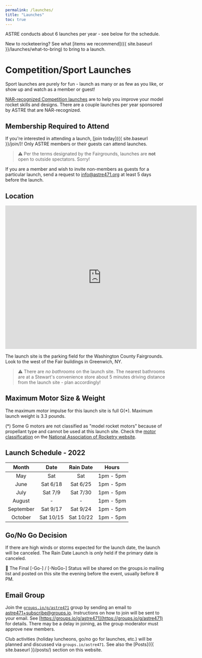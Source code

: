 ```yaml
---
permalink: /launches/
title: "Launches"
toc: true
---
```


ASTRE conducts about 6 launches per year - see below for the schedule.

New to rocketeering?  See what [items we recommend]({{ site.baseurl }}/launches/what-to-bring) to bring to a launch.

# Competition/Sport Launches

Sport launches are purely for fun - launch as many or as few as you like, or show up and watch as a member or guest!

[NAR-recognized Competition launches](https://www.nar.org/contest-flying/competition-guide/nar-rocketry-competition/) are to help you improve
your model rocket skills and designs.  There are a couple launches per year sponsored by ASTRE that are NAR-recognized.

## Membership Required to Attend

If you're interested in attending a launch, [join today]({{ site.baseurl }}/join/)!  Only ASTRE members or their guests can attend launches.

> ⚠️ Per the terms designated by the Fairgrounds, launches are **not** open to outside spectators. Sorry!

If you are a member and wish to invite non-members as guests for a particular launch, 
send a request to [info@astre471.org](mailto:info@astre471.org) at least 5 days before the launch.

<!-- MAS: TODO there was also a request to invite someone by sending an email to the group.io -->
<!-- MAS: I think there was a limit on the number of guests per year, not sure if that's a real limit or not -->

## Location

<iframe src="https://www.google.com/maps/embed?pb=!1m18!1m12!1m3!1d3759.410983640599!2d-73.55313!3d43.095085!2m3!1f0!2f0!3f0!3m2!1i1024!2i768!4f13.1!3m3!1m2!1s0x0%3A0x1ce0d8a869cb0bae!2zNDPCsDA1JzQyLjMiTiA3M8KwMzMnMTEuMyJX!5e1!3m2!1sen!2sus!4v1672150582202!5m2!1sen!2sus" width="600" height="450" style="border:0;" allowfullscreen="" loading="lazy" referrerpolicy="no-referrer-when-downgrade"></iframe>

The launch site is the parking field for the Washington County Fairgrounds. 
Look to the west of the Fair buildings in Greenwich, NY.

> :warning: There are *no bathrooms* on the launch site.  The nearest bathrooms are at a Stewart's
convenience store about 5 minutes driving distance from the launch site - plan accordingly!

## Maximum Motor Size & Weight

The maximum motor impulse for this launch site is full G(*).  Maximum launch weight is 3.3 pounds.

(*) Some G motors are not classified as "model rocket motors" because of propellant type and cannot be used at this launch site.
Check the [motor classification](https://www.nar.org/standards-and-testing-committee/nar-certified-motor-list/) on
the [National Association of Rocketry website](https://www.nar.org).

## Launch Schedule - 2022

| **Month** 	|  **Date** 	| **Rain Date** 	| **Hours** 	|
|:---------:	|:---------:	|:-------------:	|:---------:	|
|       May 	| Sat       	| Sat           	| 1pm - 5pm 	|
|      June 	| Sat 6/18  	| Sat 6/25      	| 1pm - 5pm 	|
|      July 	| Sat 7/9   	| Sat 7/30      	| 1pm - 5pm 	|
|    August 	| -         	| -             	| 1pm - 5pm 	|
| September 	| Sat 9/17  	| Sat 9/24      	| 1pm - 5pm 	|
|   October 	| Sat 10/15 	| Sat 10/22     	| 1pm - 5pm 	|


## Go/No Go Decision

If there are high winds or storms expected for the launch date, the launch will be canceled.
The Rain Date Launch is *only* held if the primary date is canceled.

🚀 The Final [-Go-] / [-NoGo-] Status will be shared on the groups.io mailing list
and posted on this site the evening before the event, usually before 8 PM.

## Email Group

Join the [`groups.io/g/astre471`](https://groups.io/g/astre471) group by sending an email to [astre471+subscribe@groups.io](mailto:astre471+subscribe@groups.io).
Instructions on how to join will be sent to your email.  See [https://groups.io/g/astre471](https://groups.io/g/astre471) for details.  There may be a delay
in joining, as the group moderator must approve new members.

Club activities (holiday luncheons, go/no go for launches, etc.) will be planned and discussed via `groups.io/astre471`.  See also the
[Posts]({{ site.baseurl }}/posts/) section on this website.

